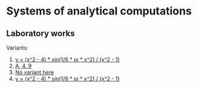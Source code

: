 # Systems of analytical computations
## Laboratory works
Variants:
1. [y = (x^2 - 4) * sin(1/6 * pi * x^2) / (x^2 - 1)](/tasks/Lab_1.ipynb)
2. [A, 4, 9](/tasks/Lab_2.c)
3. [No variant here](/tasks/Lab_3.c)
4. [y = (x^2 - 4) * sin(1/6 * pi * x^2) / (x^2 - 1)](/tasks/Wolfram_4-7.c)
